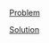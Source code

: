 [Problem](https://leetcode.com/problems/two-sum)

[Solution](https://leetcode.com/problems/two-sum/solutions/3265914/1-two-sum-simple-solution)
